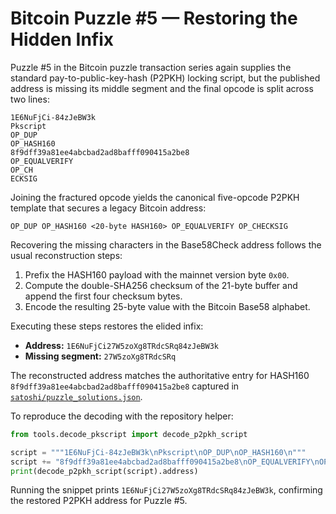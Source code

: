 # Bitcoin Puzzle #5 — Restoring the Hidden Infix

Puzzle #5 in the Bitcoin puzzle transaction series again supplies the
standard pay-to-public-key-hash (P2PKH) locking script, but the published
address is missing its middle segment and the final opcode is split across
two lines:

```
1E6NuFjCi-84zJeBW3k
Pkscript
OP_DUP
OP_HASH160
8f9dff39a81ee4abcbad2ad8bafff090415a2be8
OP_EQUALVERIFY
OP_CH
ECKSIG
```

Joining the fractured opcode yields the canonical five-opcode P2PKH
template that secures a legacy Bitcoin address:

```
OP_DUP OP_HASH160 <20-byte HASH160> OP_EQUALVERIFY OP_CHECKSIG
```

Recovering the missing characters in the Base58Check address follows the
usual reconstruction steps:

1. Prefix the HASH160 payload with the mainnet version byte `0x00`.
2. Compute the double-SHA256 checksum of the 21-byte buffer and append the
   first four checksum bytes.
3. Encode the resulting 25-byte value with the Bitcoin Base58 alphabet.

Executing these steps restores the elided infix:

- **Address:** `1E6NuFjCi27W5zoXg8TRdcSRq84zJeBW3k`
- **Missing segment:** `27W5zoXg8TRdcSRq`

The reconstructed address matches the authoritative entry for HASH160
`8f9dff39a81ee4abcbad2ad8bafff090415a2be8` captured in
[`satoshi/puzzle_solutions.json`](../satoshi/puzzle_solutions.json).

To reproduce the decoding with the repository helper:

```python
from tools.decode_pkscript import decode_p2pkh_script

script = """1E6NuFjCi-84zJeBW3k\nPkscript\nOP_DUP\nOP_HASH160\n"""
script += "8f9dff39a81ee4abcbad2ad8bafff090415a2be8\nOP_EQUALVERIFY\nOP_CH\nECKSIG"
print(decode_p2pkh_script(script).address)
```

Running the snippet prints `1E6NuFjCi27W5zoXg8TRdcSRq84zJeBW3k`, confirming the
restored P2PKH address for Puzzle #5.
